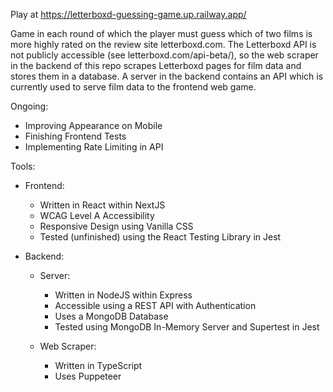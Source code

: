 Play at https://letterboxd-guessing-game.up.railway.app/

Game in each round of which the player must guess which of two films is more highly rated on the review site letterboxd.com. The Letterboxd API is not publicly accessible (see letterboxd.com/api-beta/), so the web scraper in the backend of this repo scrapes Letterboxd pages for film data and stores them in a database. A server in the backend contains an API which is currently used to serve film data to the frontend web game.

Ongoing:

- Improving Appearance on Mobile
- Finishing Frontend Tests
- Implementing Rate Limiting in API

Tools:

- Frontend:

    - Written in React within NextJS
    - WCAG Level A Accessibility
    - Responsive Design using Vanilla CSS
    - Tested (unfinished) using the React Testing Library in Jest

- Backend:

    - Server:
        - Written in NodeJS within Express
        - Accessible using a REST API with Authentication
        - Uses a MongoDB Database
        - Tested using MongoDB In-Memory Server and Supertest in Jest

    - Web Scraper:
        - Written in TypeScript
        - Uses Puppeteer